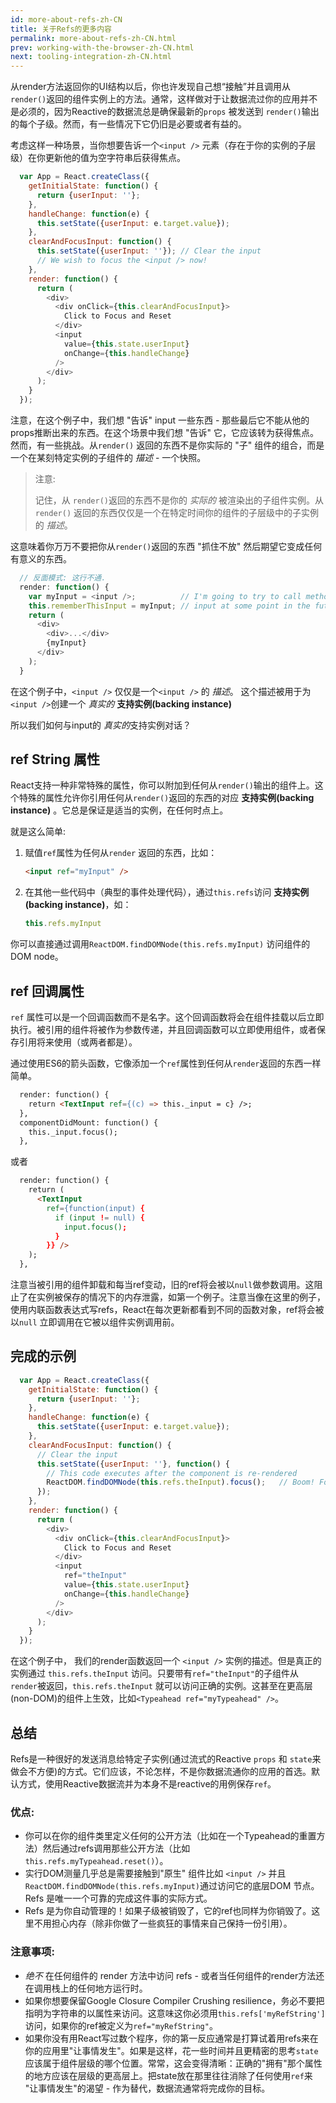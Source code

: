 ```yaml
---
id: more-about-refs-zh-CN
title: 关于Refs的更多内容
permalink: more-about-refs-zh-CN.html
prev: working-with-the-browser-zh-CN.html
next: tooling-integration-zh-CN.html
---
```

从render方法返回你的UI结构以后，你也许发现自己想“接触”并且调用从 `render()`返回的组件实例上的方法。通常，这样做对于让数据流过你的应用并不是必须的，因为Reactive的数据流总是确保最新的`props` 被发送到 `render()`输出的每个子级。然而，有一些情况下它仍旧是必要或者有益的。

考虑这样一种场景，当你想要告诉一个`<input />` 元素（存在于你的实例的子层级）在你更新他的值为空字符串后获得焦点。

```javascript
  var App = React.createClass({
    getInitialState: function() {
      return {userInput: ''};
    },
    handleChange: function(e) {
      this.setState({userInput: e.target.value});
    },
    clearAndFocusInput: function() {
      this.setState({userInput: ''}); // Clear the input
      // We wish to focus the <input /> now!
    },
    render: function() {
      return (
        <div>
          <div onClick={this.clearAndFocusInput}>
            Click to Focus and Reset
          </div>
          <input
            value={this.state.userInput}
            onChange={this.handleChange}
          />
        </div>
      );
    }
  });
```


注意，在这个例子中，我们想 "告诉" input 一些东西 - 那些最后它不能从他的props推断出来的东西。在这个场景中我们想 "告诉" 它，它应该转为获得焦点。然而，有一些挑战。从`render()` 返回的东西不是你实际的 "子" 组件的组合，而是一个在某刻特定实例的子组件的 *描述* - 一个快照。 

> 注意:
>
> 记住，从 `render()`返回的东西不是你的 *实际的* 被渲染出的子组件实例。从 `render()` 返回的东西仅仅是一个在特定时间你的组件的子层级中的子实例的 *描述*。 


这意味着你万万不要把你从`render()`返回的东西 "抓住不放" 然后期望它变成任何有意义的东西。

```javascript
  // 反面模式: 这行不通.
  render: function() {
    var myInput = <input />;          // I'm going to try to call methods on this
    this.rememberThisInput = myInput; // input at some point in the future! YAY!
    return (
      <div>
        <div>...</div>
        {myInput}
      </div>
    );
  }
```

在这个例子中，`<input />` 仅仅是一个`<input />` 的 *描述*。 这个描述被用于为`<input />`创建一个 *真实的*  **支持实例(backing instance)**  

所以我们如何与input的 *真实的*支持实例对话？

## ref String 属性

React支持一种非常特殊的属性，你可以附加到任何从`render()`输出的组件上。这个特殊的属性允许你引用任何从`render()`返回的东西的对应 **支持实例(backing instance)** 。它总是保证是适当的实例，在任何时点上。

就是这么简单:

1. 赋值`ref`属性为任何从`render` 返回的东西，比如：

    ```html
    <input ref="myInput" />
    ```

2. 在其他一些代码中（典型的事件处理代码），通过`this.refs`访问 **支持实例(backing instance)**，如：

    ```javascript
    this.refs.myInput
    ```

  你可以直接通过调用`ReactDOM.findDOMNode(this.refs.myInput)` 访问组件的DOM node。


## ref 回调属性

`ref` 属性可以是一个回调函数而不是名字。这个回调函数将会在组件挂载以后立即执行。被引用的组件将被作为参数传递，并且回调函数可以立即使用组件，或者保存引用将来使用（或两者都是）。

通过使用ES6的箭头函数，它像添加一个`ref`属性到任何从`render`返回的东西一样简单。

```html
  render: function() {
    return <TextInput ref={(c) => this._input = c} />;
  },
  componentDidMount: function() {
    this._input.focus();
  },
```

或者

```html
  render: function() {
    return (
      <TextInput
        ref={function(input) {
          if (input != null) {
            input.focus();
          }
        }} />
    );
  },
```

注意当被引用的组件卸载和每当ref变动，旧的ref将会被以`null`做参数调用。这阻止了在实例被保存的情况下的内存泄露，如第一个例子。注意当像在这里的例子，使用内联函数表达式写refs，React在每次更新都看到不同的函数对象，ref将会被以`null` 立即调用在它被以组件实例调用前。


## 完成的示例

```javascript
  var App = React.createClass({
    getInitialState: function() {
      return {userInput: ''};
    },
    handleChange: function(e) {
      this.setState({userInput: e.target.value});
    },
    clearAndFocusInput: function() {
      // Clear the input
      this.setState({userInput: ''}, function() {
        // This code executes after the component is re-rendered
        ReactDOM.findDOMNode(this.refs.theInput).focus();   // Boom! Focused!
      });
    },
    render: function() {
      return (
        <div>
          <div onClick={this.clearAndFocusInput}>
            Click to Focus and Reset
          </div>
          <input
            ref="theInput"
            value={this.state.userInput}
            onChange={this.handleChange}
          />
        </div>
      );
    }
  });
```

在这个例子中， 我们的render函数返回一个 `<input />` 实例的描述。但是真正的实例通过 `this.refs.theInput` 访问。只要带有`ref="theInput"`的子组件从 `render`被返回，`this.refs.theInput` 就可以访问正确的实例。这甚至在更高层(non-DOM)的组件上生效，比如`<Typeahead ref="myTypeahead" />`。


## 总结

Refs是一种很好的发送消息给特定子实例(通过流式的Reactive `props` 和 `state`来做会不方便)的方式。它们应该，不论怎样，不是你数据流通你的应用的首选。默认方式，使用Reactive数据流并为本身不是reactive的用例保存`ref`。

### 优点:

- 你可以在你的组件类里定义任何的公开方法（比如在一个Typeahead的重置方法）然后通过refs调用那些公开方法（比如`this.refs.myTypeahead.reset()`）。
- 实行DOM测量几乎总是需要接触到"原生" 组件比如 `<input />` 并且`ReactDOM.findDOMNode(this.refs.myInput)`通过访问它的底层DOM 节点。 Refs 是唯一一个可靠的完成这件事的实际方式。
- Refs 是为你自动管理的！如果子级被销毁了，它的ref也同样为你销毁了。这里不用担心内存（除非你做了一些疯狂的事情来自己保持一份引用）。

### 注意事项:

- *绝不* 在任何组件的 render 方法中访问 refs - 或者当任何组件的render方法还在调用栈上的任何地方运行时。
- 如果你想要保留Google Closure Compiler Crushing resilience，务必不要把指明为字符串的以属性来访问。这意味这你必须用`this.refs['myRefString']`访问，如果你的ref被定义为`ref="myRefString"`。
- 如果你没有用React写过数个程序，你的第一反应通常是打算试着用refs来在你的应用里"让事情发生"。如果是这样，花一些时间并且更精密的思考`state`应该属于组件层级的哪个位置。常常，这会变得清晰：正确的"拥有"那个属性的地方应该在层级的更高层上。把state放在那里往往消除了任何使用`ref`来 "让事情发生"的渴望 - 作为替代，数据流通常将完成你的目标。

